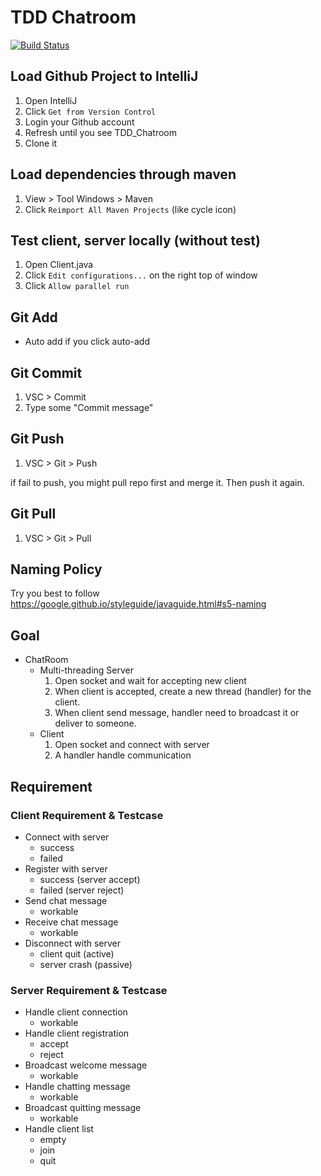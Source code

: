 # TDD Chatroom
[![Build Status](https://travis-ci.org/jason71319jason/TDD_Chatroom.svg?branch=master)](https://travis-ci.org/jason71319jason/TDD_Chatroom)

## Load Github Project to IntelliJ

1. Open IntelliJ
2. Click `Get from Version Control`
3. Login your Github account
4. Refresh until you see TDD_Chatroom
5. Clone it


## Load dependencies through maven

1. View > Tool Windows > Maven
2. Click `Reimport All Maven Projects` (like cycle icon)

## Test client, server locally (without test)

1. Open Client.java
2. Click `Edit configurations...` on the right top of window
3. Click `Allow parallel run`

## Git Add
* Auto add if you click auto-add 

## Git Commit

1. VSC > Commit
2. Type some "Commit message"

## Git Push

1. VSC > Git > Push

if fail to push, you might pull repo first and merge it. Then push it again.

## Git Pull

1. VSC > Git > Pull

## Naming Policy

Try you best to follow https://google.github.io/styleguide/javaguide.html#s5-naming

## Goal

* ChatRoom
    * Multi-threading Server
        1. Open socket and wait for accepting new client
        2. When client is accepted, create a new thread (handler) for the client.
        3. When client send message, handler need to broadcast it or deliver to someone.
    * Client
        1. Open socket and connect with server
        2. A handler handle communication
        

## Requirement

### Client Requirement & Testcase
* Connect with server
    * success
    * failed
* Register with server
    * success (server accept)
    * failed (server reject)
* Send chat message
    * workable
* Receive chat message
    * workable
* Disconnect with server
    * client quit (active)
    * server crash (passive)
    
### Server Requirement & Testcase
* Handle client connection
    * workable
* Handle client registration
    * accept
    * reject
* Broadcast welcome message
    * workable
* Handle chatting message
    * workable
* Broadcast quitting message 
    * workable  
* Handle client list
    * empty
    * join
    * quit

